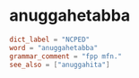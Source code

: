 # anuggahetabba

``` toml
dict_label = "NCPED"
word = "anuggahetabba"
grammar_comment = "fpp mfn."
see_also = ["anuggahita"]
```

